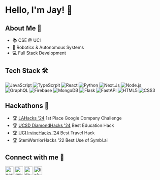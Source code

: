 # Hello, I'm Jay! 👋

## About Me 📖
- 📚 CSE @ UCI
- 🤖 Robotics & Autonomous Systems
- 💻 Full Stack Development


## Tech Stack 🛠️

![JavaScript](https://img.shields.io/badge/JavaScript-F7DF1E?style=for-the-badge&logo=javascript&logoColor=black)
![TypeScrpit](https://img.shields.io/badge/TypeScript-3178C6?style=for-the-badge&logo=typescript&logoColor=white)
![React](https://img.shields.io/badge/React-20232A?style=for-the-badge&logo=react&logoColor=61DAFB)
![Python](https://img.shields.io/badge/Python-3776AB?style=for-the-badge&logo=python&logoColor=white)
![Next.Js](https://img.shields.io/badge/next.js-000000?style=for-the-badge&logo=nextdotjs&logoColor=white)
![Node.js](https://img.shields.io/badge/Node.js-43853D?style=for-the-badge&logo=node.js&logoColor=white)
![GraphQL](https://img.shields.io/badge/GraphQL-E10098?style=for-the-badge&logo=graphql&logoColor=white)
![Firebase](https://img.shields.io/badge/Firebase-FFCA28?style=for-the-badge&logo=firebase&logoColor=black)
![MongoDB](https://img.shields.io/badge/MongoDB-4EA94B?style=for-the-badge&logo=mongodb&logoColor=white)
![Flask](https://img.shields.io/badge/Flask-000000?style=for-the-badge&logo=flask&logoColor=white)
![FastAPI](https://img.shields.io/badge/FastAPI-005571?style=for-the-badge&logo=fastapi&logoColor=white)
![HTML5](https://img.shields.io/badge/HTML5-E34F26?style=for-the-badge&logo=html5&logoColor=white)
![CSS3](https://img.shields.io/badge/CSS3-1572B6?style=for-the-badge&logo=css3&logoColor=white)


## Hackathons 🥇

- 🏆 [LAHacks '24](https://devpost.com/software/teachme-3p7bw1) 1st Place Google Company Challenge
- 🏆 [UCSD DiamondHacks '24](https://devpost.com/software/abseas) Best Education Hack
- 🏆 [UCI IrvineHacks '24](https://devpost.com/software/xplore-p1dnvc) Best Travel Hack
- 🏆 StemWarriorHacks '22 Best Use of Symbl.ai


## Connect with me 🤝

<a href="https://jaywu.dev"><img src="https://img.shields.io/static/v1?message=Website&logo=globe&label=&color=0A0A0A&logoColor=white&labelColor=&style=for-the-badge" height="27" alt="portfolio logo"/></a>
<a href="mailto:jayqw@uci.edu"><img src="https://img.shields.io/static/v1?message=Gmail&logo=gmail&label=&color=D14836&logoColor=white&labelColor=&style=for-the-badge" height="27" alt="gmail logo"/></a>
<a href="https://devpost.com/jayqwu/"><img src="https://img.shields.io/static/v1?message=Devpost&logo=devpost&label=&color=013E55&logoColor=white&labelColor=&style=for-the-badge" height="27" alt="devpost logo"/></a>
<a href="https://www.linkedin.com/in/jayqw/"><img src="https://img.shields.io/static/v1?message=LinkedIn&logo=linkedin&label=&color=0077B5&logoColor=white&labelColor=&style=for-the-badge" height="27" alt="linkedin logo"/></a>
